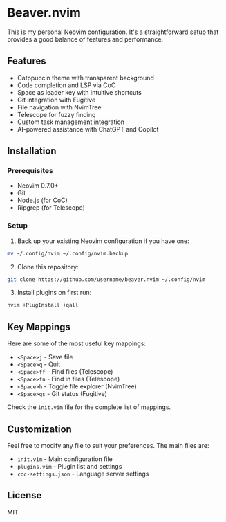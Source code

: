 # Beaver.nvim

This is my personal Neovim configuration. It's a straightforward setup that provides a good balance of features and performance.

## Features

- Catppuccin theme with transparent background
- Code completion and LSP via CoC
- Space as leader key with intuitive shortcuts
- Git integration with Fugitive
- File navigation with NvimTree
- Telescope for fuzzy finding
- Custom task management integration
- AI-powered assistance with ChatGPT and Copilot

## Installation

### Prerequisites

- Neovim 0.7.0+
- Git
- Node.js (for CoC)
- Ripgrep (for Telescope)

### Setup

1. Back up your existing Neovim configuration if you have one:

```bash
mv ~/.config/nvim ~/.config/nvim.backup
```

2. Clone this repository:

```bash
git clone https://github.com/username/beaver.nvim ~/.config/nvim
```

3. Install plugins on first run:

```bash
nvim +PlugInstall +qall
```

## Key Mappings

Here are some of the most useful key mappings:

- `<Space>j` - Save file
- `<Space>q` - Quit
- `<Space>ff` - Find files (Telescope)
- `<Space>fn` - Find in files (Telescope)
- `<Space>h` - Toggle file explorer (NvimTree)
- `<Space>gs` - Git status (Fugitive)

Check the `init.vim` file for the complete list of mappings.

## Customization

Feel free to modify any file to suit your preferences. The main files are:

- `init.vim` - Main configuration file
- `plugins.vim` - Plugin list and settings
- `coc-settings.json` - Language server settings

## License

MIT